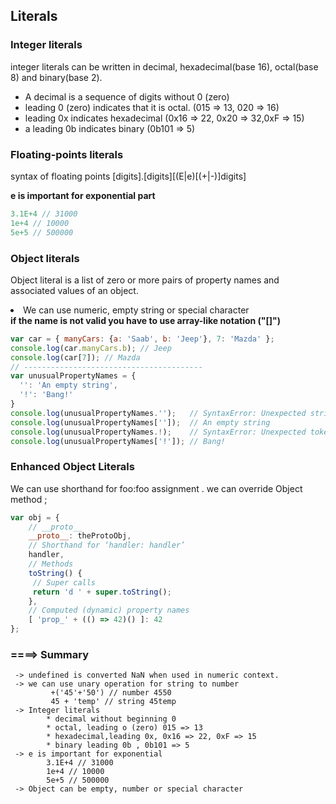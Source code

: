 ## Literals

### Integer literals
integer literals can be written in decimal, hexadecimal(base 16), octal(base 8) and binary(base 2).
<ul>
    <li> A decimal is a sequence of digits without 0 (zero) </li>
    <li> leading 0 (zero) indicates that it is octal. (015 => 13, 020 => 16) </li>
    <li> leading 0x indicates hexadecimal (0x16 => 22, 0x20 => 32,0xF => 15)
    <li> a leading 0b indicates binary (0b101 => 5)
</ul>

### Floating-points literals
syntax of floating points
[digits].[digits][(E|e)[(+|-)]digits]

<b> e is important for exponential part </b>

```js
3.1E+4 // 31000
1e+4 // 10000
5e+5 // 500000
```

### Object literals
Object literal is a list of zero or more pairs of property names and associated values of an object.

<li> We can use numeric, empty string or special character </li>
<b> if the name is not valid you have to use array-like notation ("[]") </b>

```js
var car = { manyCars: {a: 'Saab', b: 'Jeep'}, 7: 'Mazda' };
console.log(car.manyCars.b); // Jeep
console.log(car[7]); // Mazda
// ----------------------------------------
var unusualPropertyNames = {
  '': 'An empty string',
  '!': 'Bang!'
}
console.log(unusualPropertyNames.'');   // SyntaxError: Unexpected string
console.log(unusualPropertyNames['']);  // An empty string
console.log(unusualPropertyNames.!);    // SyntaxError: Unexpected token !
console.log(unusualPropertyNames['!']); // Bang!
```

### Enhanced Object Literals
We can use shorthand for foo:foo assignment . we can override Object method ;

```js
var obj = {
    // __proto__
    __proto__: theProtoObj,
    // Shorthand for ‘handler: handler’
    handler,
    // Methods
    toString() {
     // Super calls
     return 'd ' + super.toString();
    },
    // Computed (dynamic) property names
    [ 'prop_' + (() => 42)() ]: 42
};
```

### ====> Summary
```
 -> undefined is converted NaN when used in numeric context.
 -> we can use unary operation for string to number
         +('45'+'50') // number 4550
         45 + 'temp' // string 45temp
 -> Integer literals
        * decimal without beginning 0
        * octal, leading o (zero) 015 => 13
        * hexadecimal,leading 0x, 0x16 => 22, 0xF => 15
        * binary leading 0b , 0b101 => 5
 -> e is important for exponential
        3.1E+4 // 31000
        1e+4 // 10000
        5e+5 // 500000
 -> Object can be empty, number or special character
```